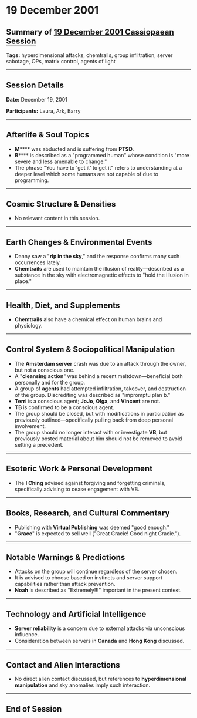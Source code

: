 # 19 December 2001

## Summary of [19 December 2001 Cassiopaean Session](https://cassiopaea.org/forum/threads/session-19-december-2001.18648/)

**Tags:** hyperdimensional attacks, chemtrails, group infiltration, server sabotage, OPs, matrix control, agents of light

---

## Session Details

**Date:** December 19, 2001

**Participants:** Laura, Ark, Barry

---

## Afterlife & Soul Topics

- **M****** was abducted and is suffering from **PTSD**.
- **B****** is described as a "programmed human" whose condition is "more severe and less amenable to change."
- The phrase "You have to 'get it' to get it" refers to understanding at a deeper level which some humans are not capable of due to programming.

---

## Cosmic Structure & Densities

- No relevant content in this session.

---

## Earth Changes & Environmental Events

- Danny saw a "**rip in the sky**," and the response confirms many such occurrences lately.
- **Chemtrails** are used to maintain the illusion of reality—described as a substance in the sky with electromagnetic effects to "hold the illusion in place."

---

## Health, Diet, and Supplements

- **Chemtrails** also have a chemical effect on human brains and physiology.

---

## Control System & Sociopolitical Manipulation

- The **Amsterdam server** crash was due to an attack through the owner, but not a conscious one.
- A "**cleansing action**" was behind a recent meltdown—beneficial both personally and for the group.
- A group of **agents** had attempted infiltration, takeover, and destruction of the group. Discrediting was described as "impromptu plan b."
- **Terri** is a conscious agent; **JoJo**, **Olga**, and **Vincent** are not.
- **TB** is confirmed to be a conscious agent.
- The group should be closed, but with modifications in participation as previously outlined—specifically pulling back from deep personal involvement.
- The group should no longer interact with or investigate **VB**, but previously posted material about him should not be removed to avoid setting a precedent.

---

## Esoteric Work & Personal Development

- The **I Ching** advised against forgiving and forgetting criminals, specifically advising to cease engagement with VB.

---

## Books, Research, and Cultural Commentary

- Publishing with **Virtual Publishing** was deemed "good enough."
- "**Grace**" is expected to sell well ("Great Gracie! Good night Gracie.").

---

## Notable Warnings & Predictions

- Attacks on the group will continue regardless of the server chosen.
- It is advised to choose based on instincts and server support capabilities rather than attack prevention.
- **Noah** is described as "Extremely!!!" important in the present context.

---

## Technology and Artificial Intelligence

- **Server reliability** is a concern due to external attacks via unconscious influence.
- Consideration between servers in **Canada** and **Hong Kong** discussed.

---

## Contact and Alien Interactions

- No direct alien contact discussed, but references to **hyperdimensional manipulation** and sky anomalies imply such interaction.

---

## End of Session